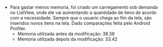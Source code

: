 - Para gastar menos memoria, foi criado um carregamento sob demanda no ListView, onde ele vai aumentando a quantidade de itens de acordo com a necessidade. Sempre que o usuario chega ao fim da tela, são inseridos novos itens na tela. Dado comparações feita pelo Android Profiler.
    * Memoria utilizada antes da modificação: 38.38
    * Memoria utilizada depois da modificação: 33.42 
